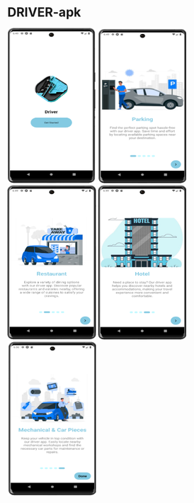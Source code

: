 ﻿# DRIVER-apk
<p float="left">
  <img src="./screenshots/onboarding/logo.png"  width="200" height="350">
  <img src="./screenshots/onboarding/parking.png"  width="200" height="350">
  <img src="./screenshots/onboarding/restaurant.png"  width="200" height="350">
  <img src="./screenshots/onboarding/hotel.png"  width="200" height="350">
  <img src="./screenshots/onboarding/mechanical.png"  width="200" height="350">
</p>

